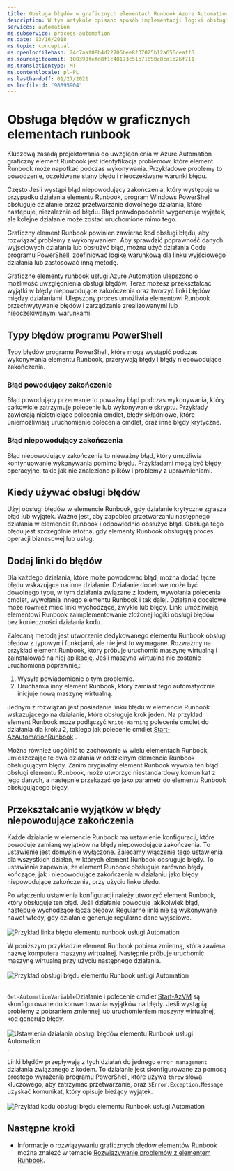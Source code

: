 ```yaml
---
title: Obsługa błędów w graficznych elementach Runbook Azure Automation
description: W tym artykule opisano sposób implementacji logiki obsługi błędów w graficznych elementach Runbook.
services: automation
ms.subservice: process-automation
ms.date: 03/16/2018
ms.topic: conceptual
ms.openlocfilehash: 24c7aaf08b4d22706bee8f37025b12a656ceaff5
ms.sourcegitcommit: 100390fefd8f1c48173c51b71650c8ca1b26f711
ms.translationtype: MT
ms.contentlocale: pl-PL
ms.lasthandoff: 01/27/2021
ms.locfileid: "98895904"
---
```

# <a name="handle-errors-in-graphical-runbooks"></a>Obsługa błędów w graficznych elementach runbook

Kluczową zasadą projektowania do uwzględnienia w Azure Automation graficzny element Runbook jest identyfikacja problemów, które element Runbook może napotkać podczas wykonywania. Przykładowe problemy to powodzenie, oczekiwane stany błędu i nieoczekiwane warunki błędu.

Często Jeśli wystąpi błąd niepowodujący zakończenia, który występuje w przypadku działania elementu Runbook, program Windows PowerShell obsługuje działanie przez przetwarzanie dowolnego działania, które następuje, niezależnie od błędu. Błąd prawdopodobnie wygeneruje wyjątek, ale kolejne działanie może zostać uruchomione mimo tego.

Graficzny element Runbook powinien zawierać kod obsługi błędu, aby rozwiązać problemy z wykonywaniem. Aby sprawdzić poprawność danych wyjściowych działania lub obsłużyć błąd, można użyć działania Code programu PowerShell, zdefiniować logikę warunkową dla linku wyjściowego działania lub zastosować inną metodę.

Graficzne elementy runbook usługi Azure Automation ulepszono o możliwość uwzględnienia obsługi błędów. Teraz możesz przekształcać wyjątki w błędy niepowodujące zakończenia oraz tworzyć linki błędów między działaniami. Ulepszony proces umożliwia elementowi Runbook przechwytywanie błędów i zarządzanie zrealizowanymi lub nieoczekiwanymi warunkami. 

## <a name="powershell-error-types"></a>Typy błędów programu PowerShell

Typy błędów programu PowerShell, które mogą wystąpić podczas wykonywania elementu Runbook, przerywają błędy i błędy niepowodujące zakończenia.
 
### <a name="terminating-error"></a>Błąd powodujący zakończenie

Błąd powodujący przerwanie to poważny błąd podczas wykonywania, który całkowicie zatrzymuje polecenie lub wykonywanie skryptu. Przykłady zawierają nieistniejące polecenia cmdlet, błędy składniowe, które uniemożliwiają uruchomienie polecenia cmdlet, oraz inne błędy krytyczne.

### <a name="non-terminating-error"></a>Błąd niepowodujący zakończenia

Błąd niepowodujący zakończenia to nieważny błąd, który umożliwia kontynuowanie wykonywania pomimo błędu. Przykładami mogą być błędy operacyjne, takie jak nie znaleziono plików i problemy z uprawnieniami.

## <a name="when-to-use-error-handling"></a>Kiedy używać obsługi błędów

Użyj obsługi błędów w elemencie Runbook, gdy działanie krytyczne zgłasza błąd lub wyjątek. Ważne jest, aby zapobiec przetwarzaniu następnego działania w elemencie Runbook i odpowiednio obsłużyć błąd. Obsługa tego błędu jest szczególnie istotna, gdy elementy Runbook obsługują proces operacji biznesowej lub usług.

## <a name="add-error-links"></a>Dodaj linki do błędów

Dla każdego działania, które może powodować błąd, można dodać łącze błędu wskazujące na inne działanie. Działanie docelowe może być dowolnego typu, w tym działania związane z kodem, wywołania polecenia cmdlet, wywołania innego elementu Runbook i tak dalej. Działanie docelowe może również mieć linki wychodzące, zwykłe lub błędy. Linki umożliwiają elementowi Runbook zaimplementowanie złożonej logiki obsługi błędów bez konieczności działania kodu.

Zalecaną metodą jest utworzenie dedykowanego elementu Runbook obsługi błędów z typowymi funkcjami, ale nie jest to wymagane. Rozważmy na przykład element Runbook, który próbuje uruchomić maszynę wirtualną i zainstalować na niej aplikację. Jeśli maszyna wirtualna nie zostanie uruchomiona poprawnie,:

1. Wysyła powiadomienie o tym problemie.
2. Uruchamia inny element Runbook, który zamiast tego automatycznie inicjuje nową maszynę wirtualną.

Jednym z rozwiązań jest posiadanie linku błędu w elemencie Runbook wskazującego na działanie, które obsługuje krok jeden. Na przykład element Runbook może podłączyć `Write-Warning` polecenie cmdlet do działania dla kroku 2, takiego jak polecenie cmdlet [Start-AzAutomationRunbook](/powershell/module/az.automation/start-azautomationrunbook) .

Można również uogólnić to zachowanie w wielu elementach Runbook, umieszczając te dwa działania w oddzielnym elemencie Runbook obsługującym błędy. Zanim oryginalny element Runbook wywoła ten błąd obsługi elementu Runbook, może utworzyć niestandardowy komunikat z jego danych, a następnie przekazać go jako parametr do elementu Runbook obsługującego błędy.

## <a name="turn-exceptions-into-non-terminating-errors"></a>Przekształcanie wyjątków w błędy niepowodujące zakończenia

Każde działanie w elemencie Runbook ma ustawienie konfiguracji, które powoduje zamianę wyjątków na błędy niepowodujące zakończenia. To ustawienie jest domyślnie wyłączone. Zalecamy włączenie tego ustawienia dla wszystkich działań, w których element Runbook obsługuje błędy. To ustawienie zapewnia, że element Runbook obsługuje zarówno błędy kończące, jak i niepowodujące zakończenia w działaniu jako błędy niepowodujące zakończenia, przy użyciu linku błędu.  

Po włączeniu ustawienia konfiguracji należy utworzyć element Runbook, który obsługuje ten błąd. Jeśli działanie powoduje jakikolwiek błąd, następuje wychodzące łącza błędów. Regularne linki nie są wykonywane nawet wtedy, gdy działanie generuje regularne dane wyjściowe.<br><br> ![Przykład linka błędu elementu runbook usługi Automation](media/automation-runbook-graphical-error-handling/error-link-example.png)

W poniższym przykładzie element Runbook pobiera zmienną, która zawiera nazwę komputera maszyny wirtualnej. Następnie próbuje uruchomić maszynę wirtualną przy użyciu następnego działania.<br><br> ![Przykład obsługi błędu elementu Runbook usługi Automation](media/automation-runbook-graphical-error-handling/runbook-example-error-handling.png)<br><br>      

`Get-AutomationVariable`Działanie i polecenie cmdlet [Start-AzVM](/powershell/module/Az.Compute/Start-AzVM) są skonfigurowane do konwertowania wyjątków na błędy. Jeśli wystąpią problemy z pobraniem zmiennej lub uruchomieniem maszyny wirtualnej, kod generuje błędy.<br><br> ![Ustawienia działania obsługi błędów elementu Runbook usługi Automation ](media/automation-runbook-graphical-error-handling/activity-blade-convertexception-option.png) .

Linki błędów przepływają z tych działań do jednego `error management` działania związanego z kodem. To działanie jest skonfigurowane za pomocą prostego wyrażenia programu PowerShell, które używa `throw` słowa kluczowego, aby zatrzymać przetwarzanie, oraz `$Error.Exception.Message` uzyskać komunikat, który opisuje bieżący wyjątek.<br><br> ![Przykład kodu obsługi błędu elementu Runbook usługi Automation](media/automation-runbook-graphical-error-handling/runbook-example-error-handling-code.png)

## <a name="next-steps"></a>Następne kroki

* Informacje o rozwiązywaniu graficznych błędów elementów Runbook można znaleźć w temacie [Rozwiązywanie problemów z elementem Runbook](troubleshoot/runbooks.md).
